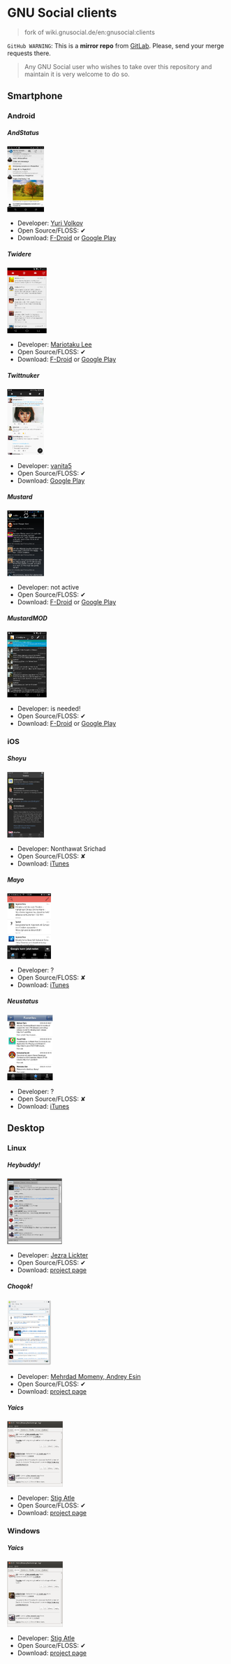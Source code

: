 
# GNU Social clients

> fork of wiki.gnusocial.de/en:gnusocial:clients

`GitHub WARNING`: This is a __mirror repo__ from [GitLab](https://gitlab.com/distributopia/gnusocial-clients). Please, send your merge requests there.

> Any GNU Social user who wishes to take over this repository and maintain it is very welcome to do so.

## Smartphone

### Android

##### AndStatus

<img src="./screenshot-andstatus.png" alt="app screenshot" width="auto" height="150px">

- Developer: [Yuri Volkov](https://loadaverage.org/yvolk)
- Open Source/FLOSS:  ✔
- Download: [F-Droid](https://f-droid.org/repository/browse/?fdid=org.andstatus.app) or [Google Play](https://play.google.com/store/apps/details?id=org.andstatus.app)

##### Twidere

<img src="./screenshot-twidere.png" alt="app screenshot" width="auto" height="150px">

- Developer: [Mariotaku Lee](https://quitter.se/mariotaku)
- Open Source/FLOSS: ✔
- Download: [F-Droid](https://f-droid.org/repository/browse/?fdid=org.mariotaku.twidere) or [Google Play](https://play.google.com/store/apps/details?id=org.mariotaku.twidere)

##### Twittnuker

<img src="./screenshot-twittnuker.png" alt="app screenshot" width="auto" height="150px">

- Developer: [vanita5](https://github.com/vanita5)
- Open Source/FLOSS:  ✔
- Download: [Google Play](https://play.google.com/store/apps/details?id=de.vanita5.twittnuker)

##### Mustard

<img src="./screenshot-mustard.png" alt="app screenshot" width="auto" height="150px">

- Developer: not active
- Open Source/FLOSS:  ✔
- Download: [F-Droid](https://f-droid.org/repository/browse/?fdid=org.mustard.android) or [Google Play](https://play.google.com/store/apps/details?id=org.mustard.android)

##### MustardMOD

<img src="./screenshot-mustardmod.png" alt="app screenshot" width="auto" height="150px">

- Developer: is needed!
- Open Source/FLOSS:  ✔
- Download: [F-Droid](https://f-droid.org/repository/browse/?fdid=org.mumod.android) or [Google Play](https://play.google.com/store/apps/details?id=org.mumod.android)

### iOS

##### Shoyu

<img src="./screenshot-shoyu.jpg" alt="app screenshot" width="auto" height="150px">

- Developer: Nonthawat Srichad
- Open Source/FLOSS: ✘
- Download: [iTunes](https://itunes.apple.com/app/shoyu-statusnet-gnusocial/id1059687793)

##### Mayo

<img src="./screenshot-mayo.png" alt="app screenshot" width="auto" height="150px">

- Developer: ?
- Open Source/FLOSS:  ✘
- Download: [iTunes](https://itunes.apple.com/fr/app/mayo-for-status.net/id739122118)

##### Neustatus

<img src="./screenshot-neustatus.jpeg" alt="app screenshot" width="auto" height="150px">

- Developer: ?
- Open Source/FLOSS:  ✘
- Download: [iTunes](https://itunes.apple.com/de/app/neustatus/id625987479)

## Desktop

### Linux

##### Heybuddy!

<img src="./screenshot-heybuddy.png" alt="app screenshot" width="auto" height="150px">

- Developer: [Jezra Lickter](http://status.jezra.net)
- Open Source/FLOSS:  ✔
- Download: [project page](http://www.jezra.net/projects/heybuddy)

##### Choqok!

<img src="./screenshot-choqok.png" alt="app screenshot" width="auto" height="150px">

- Developer: [Mehrdad Momeny, Andrey Esin](http://choqok.gnufolks.org/about)
- Open Source/FLOSS:  ✔
- Download: [project page](http://choqok.gnufolks.org)

##### Yaics

<img src="./screenshot-yaics.png" alt="app screenshot" width="auto" height="150px">

- Developer: [Stig Atle](https://quitter.no/stigatle)
- Open Source/FLOSS:  ✔
- Download: [project page](https://stigatle.no/yaics)

### Windows

##### Yaics

<img src="./screenshot-yaics.png" alt="app screenshot" width="auto" height="150px">

- Developer: [Stig Atle](https://quitter.no/stigatle)
- Open Source/FLOSS:  ✔
- Download: [project page](https://stigatle.no/yaics)
